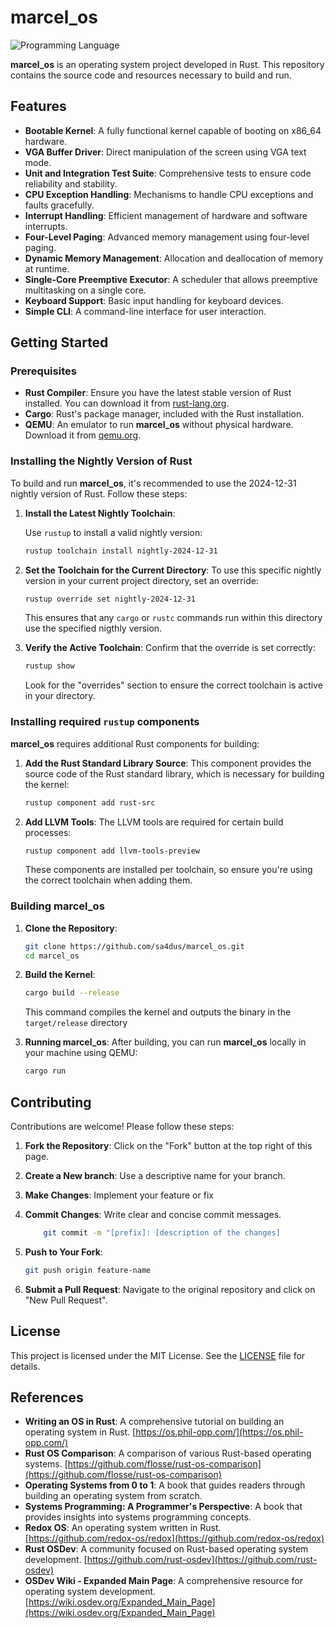 # **marcel_os**

<!--
![Build Status](https://img.shields.io/github/workflow/status/sa4dus/marcel_os/CI)
![Test Coverage](https://img.shields.io/codecov/c/github/sa4dus/marcel_os)
![License](https://img.shields.io/github/license/sa4dus/marcel_os)
![Version](https://img.shields.io/github/v/release/sa4dus/marcel_os)
-->

![Programming Language](https://img.shields.io/badge/language-Rust-orange)

**marcel_os** is an operating system project developed in Rust. This repository contains the source code and resources necessary to build and run.

## Features

-   **Bootable Kernel**: A fully functional kernel capable of booting on x86_64 hardware.
-   **VGA Buffer Driver**: Direct manipulation of the screen using VGA text mode.
-   **Unit and Integration Test Suite**: Comprehensive tests to ensure code reliability and stability.
-   **CPU Exception Handling**: Mechanisms to handle CPU exceptions and faults gracefully.
-   **Interrupt Handling**: Efficient management of hardware and software interrupts.
-   **Four-Level Paging**: Advanced memory management using four-level paging.
-   **Dynamic Memory Management**: Allocation and deallocation of memory at runtime.
-   **Single-Core Preemptive Executor**: A scheduler that allows preemptive multitasking on a single core.
-   **Keyboard Support**: Basic input handling for keyboard devices.
-   **Simple CLI**: A command-line interface for user interaction.

## Getting Started

### Prerequisites

-   **Rust Compiler**: Ensure you have the latest stable version of Rust installed. You can download it from [rust-lang.org](https://www.rust-lang.org/).
-   **Cargo**: Rust's package manager, included with the Rust installation.
-   **QEMU**: An emulator to run **marcel_os** without physical hardware. Download it from [qemu.org](https://www.qemu.org/).

### Installing the Nightly Version of Rust

To build and run **marcel_os**, it's recommended to use the 2024-12-31 nightly version of Rust. Follow these steps:

1. **Install the Latest Nightly Toolchain**:

    Use `rustup` to install a valid nightly version:

    ```sh
    rustup toolchain install nightly-2024-12-31
    ```

2. **Set the Toolchain for the Current Directory**:
   To use this specific nightly version in your current project directory, set an override:

    ```sh
    rustup override set nightly-2024-12-31
    ```

    This ensures that any `cargo` or `rustc` commands run within this directory use the specified nigthly version.

3. **Verify the Active Toolchain**:
   Confirm that the override is set correctly:
    ```sh
    rustup show
    ```
    Look for the "overrides" section to ensure the correct toolchain is active in your directory.

### Installing required `rustup` components

**marcel_os** requires additional Rust components for building:

1. **Add the Rust Standard Library Source**:
   This component provides the source code of the Rust standard library, which is necessary for building the kernel:
    ```sh
    rustup component add rust-src
    ```
2. **Add LLVM Tools**:
   The LLVM tools are required for certain build processes:

    ```sh
    rustup component add llvm-tools-preview
    ```

    These components are installed per toolchain, so ensure you're using the correct toolchain when adding them.

### Building **marcel_os**

1. **Clone the Repository**:

    ```sh
    git clone https://github.com/sa4dus/marcel_os.git
    cd marcel_os
    ```

2. **Build the Kernel**:

    ```sh
    cargo build --release
    ```

    This command compiles the kernel and outputs the binary in the `target/release` directory

3. **Running marcel_os**:
   After building, you can run **marcel_os** locally in your machine using QEMU:
    ```sh
    cargo run
    ```

## Contributing

Contributions are welcome! Please follow these steps:

1. **Fork the Repository**: Click on the "Fork" button at the top right of this page.
2. **Create a New branch**: Use a descriptive name for your branch.
3. **Make Changes**: Implement your feature or fix
4. **Commit Changes**: Write clear and concise commit messages.

    ```sh
        git commit -m "[prefix]: [description of the changes]
    ```

5. **Push to Your Fork**:

    ```sh
    git push origin feature-name
    ```

6. **Submit a Pull Request**: Navigate to the original repository and click on "New Pull Request".

## License

This project is licensed under the MIT License. See the [LICENSE](LICENSE) file for details.

## References

-   **Writing an OS in Rust**: A comprehensive tutorial on building an operating system in Rust. [https://os.phil-opp.com/](https://os.phil-opp.com/)
-   **Rust OS Comparison**: A comparison of various Rust-based operating systems. [https://github.com/flosse/rust-os-comparison](https://github.com/flosse/rust-os-comparison)
-   **Operating Systems from 0 to 1**: A book that guides readers through building an operating system from scratch.
-   **Systems Programming: A Programmer's Perspective**: A book that provides insights into systems programming concepts.
-   **Redox OS**: An operating system written in Rust. [https://github.com/redox-os/redox](https://github.com/redox-os/redox)
-   **Rust OSDev**: A community focused on Rust-based operating system development. [https://github.com/rust-osdev](https://github.com/rust-osdev)
-   **OSDev Wiki - Expanded Main Page**: A comprehensive resource for operating system development. [https://wiki.osdev.org/Expanded_Main_Page](https://wiki.osdev.org/Expanded_Main_Page)
